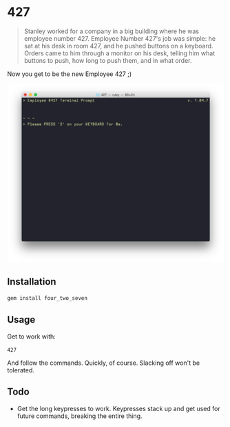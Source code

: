 # 427

> Stanley worked for a company in a big building where he was employee 
> number 427. Employee Number 427's job was simple: he sat at his desk in
> room 427, and he pushed buttons on a keyboard. Orders came to him 
> through a monitor on his desk, telling him what buttons to push, how 
> long to push them, and in what order.

Now you get to be the new Employee 427 ;)


![](example.png)

## Installation

```bash
gem install four_two_seven
```

## Usage

Get to work with:

```
427
```

And follow the commands. Quickly, of course. Slacking off won't be tolerated.

## Todo

- Get the long keypresses to work. Keypresses stack up and get used for future commands, breaking the entire thing.

